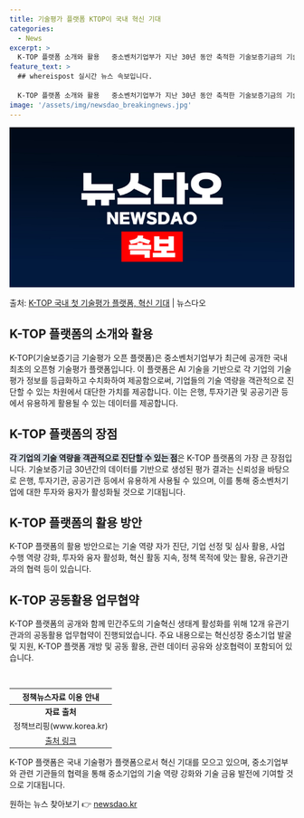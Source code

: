 ```yaml
---
title: 기술평가 플랫폼 KTOP이 국내 혁신 기대
categories:
  - News
excerpt: >
  K-TOP 플랫폼 소개와 활용   중소벤처기업부가 지난 30년 동안 축적한 기술보증기금의 기술평가역량을 담은…
feature_text: >
  ## whereispost 실시간 뉴스 속보입니다.

  K-TOP 플랫폼 소개와 활용   중소벤처기업부가 지난 30년 동안 축적한 기술보증기금의 기술평가역량을 담은…
image: '/assets/img/newsdao_breakingnews.jpg'
---
```


![뉴스다오 속보](/assets/img/newsdao_breakingnews.jpg)

<p>출처: <a href="https://newsdao.kr/4316" rel="dofollow">K-TOP 국내 첫 기술평가 플랫폼, 혁신 기대</a> | 뉴스다오</p>

<h2 data-ke-size="size26">K-TOP 플랫폼의 소개와 활용</h2>
K-TOP(기술보증기금 기술평가 오픈 플랫폼)은 중소벤처기업부가 최근에 공개한 국내 최초의 오픈형 기술평가 플랫폼입니다. 이 플랫폼은 AI 기술을 기반으로 각 기업의 기술평가 정보를 등급화하고 수치화하여 제공함으로써, 기업들의 기술 역량을 객관적으로 진단할 수 있는 차원에서 대단한 가치를 제공합니다. 이는 은행, 투자기관 및 공공기관 등에서 유용하게 활용될 수 있는 데이터를 제공합니다.

<h2 data-ke-size="size26">K-TOP 플랫폼의 장점</h2>
<b><span style="background-color: #21538527;">각 기업의 기술 역량을 객관적으로 진단할 수 있는 점</span></b>은 K-TOP 플랫폼의 가장 큰 장점입니다. 기술보증기금 30년간의 데이터를 기반으로 생성된 평가 결과는 신뢰성을 바탕으로 은행, 투자기관, 공공기관 등에서 유용하게 사용될 수 있으며, 이를 통해 중소벤처기업에 대한 투자와 융자가 활성화될 것으로 기대됩니다.

<h2 data-ke-size="size26">K-TOP 플랫폼의 활용 방안</h2>
K-TOP 플랫폼의 활용 방안으로는 기술 역량 자가 진단, 기업 선정 및 심사 활용, 사업 수행 역량 강화, 투자와 융자 활성화, 혁신 활동 지속, 정책 목적에 맞는 활용, 유관기관과의 협력 등이 있습니다.

<h2 data-ke-size="size26">K-TOP 공동활용 업무협약</h2>
K-TOP 플랫폼의 공개와 함께 민간주도의 기술혁신 생태계 활성화를 위해 12개 유관기관과의 공동활용 업무협약이 진행되었습니다. 주요 내용으로는 혁신성장 중소기업 발굴 및 지원, K-TOP 플랫폼 개방 및 공동 활용, 관련 데이터 공유와 상호협력이 포함되어 있습니다.

<p data-ke-size="size16">&nbsp;</p>

<table>
<thead>
<tr>
<th style="text-align: center;"><b>정책뉴스자료 이용 안내</b></th>
</tr>
</thead>
<tbody>
<tr>
<td style="text-align: center; height: 17px;"><b>자료 출처</b></td>
</tr>
<tr>
<td style="text-align: center;">정책브리핑(www.korea.kr)</td>
</tr>
<tr>
<td style="text-align: center;"><a href="https://newsdao.kr/4316">출처 링크</a></td>
</tr>
</tbody>
</table>

<p data-ke-size="size16"></p>
K-TOP 플랫폼은 국내 기술평가 플랫폼으로서 혁신 기대를 모으고 있으며, 중소기업부와 관련 기관들의 협력을 통해 중소기업의 기술 역량 강화와 기술 금융 발전에 기여할 것으로 기대됩니다. 

원하는 뉴스 찾아보기 👉 <a href="https://newsdao.kr" rel="dofollow">newsdao.kr</a>


